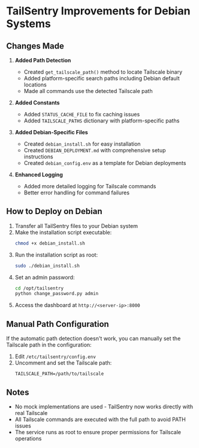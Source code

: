 # TailSentry Improvements for Debian Systems

## Changes Made

1. **Added Path Detection**
   - Created `get_tailscale_path()` method to locate Tailscale binary
   - Added platform-specific search paths including Debian default locations
   - Made all commands use the detected Tailscale path

2. **Added Constants**
   - Added `STATUS_CACHE_FILE` to fix caching issues
   - Added `TAILSCALE_PATHS` dictionary with platform-specific paths

3. **Added Debian-Specific Files**
   - Created `debian_install.sh` for easy installation
   - Created `DEBIAN_DEPLOYMENT.md` with comprehensive setup instructions
   - Created `debian_config.env` as a template for Debian deployments

4. **Enhanced Logging**
   - Added more detailed logging for Tailscale commands
   - Better error handling for command failures

## How to Deploy on Debian

1. Transfer all TailSentry files to your Debian system
2. Make the installation script executable:
   ```bash
   chmod +x debian_install.sh
   ```
3. Run the installation script as root:
   ```bash
   sudo ./debian_install.sh
   ```
4. Set an admin password:
   ```bash
   cd /opt/tailsentry
   python change_password.py admin
   ```
5. Access the dashboard at `http://<server-ip>:8000`

## Manual Path Configuration

If the automatic path detection doesn't work, you can manually set the Tailscale path in the configuration:

1. Edit `/etc/tailsentry/config.env`
2. Uncomment and set the Tailscale path:
   ```
   TAILSCALE_PATH=/path/to/tailscale
   ```

## Notes

- No mock implementations are used - TailSentry now works directly with real Tailscale
- All Tailscale commands are executed with the full path to avoid PATH issues
- The service runs as root to ensure proper permissions for Tailscale operations
